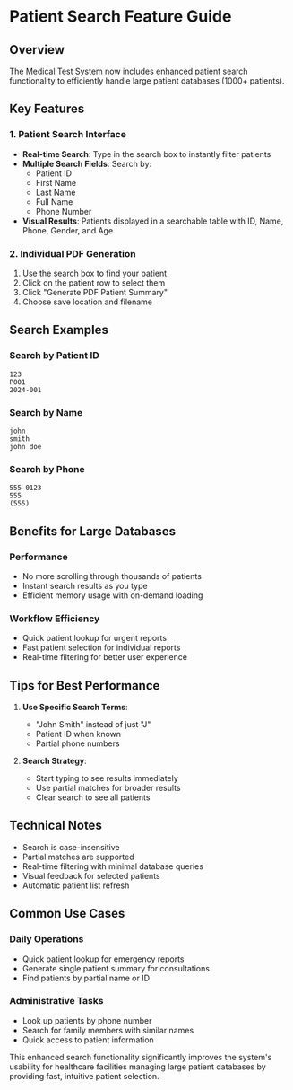 # Patient Search Feature Guide

## Overview

The Medical Test System now includes enhanced patient search functionality to efficiently handle large patient databases (1000+ patients).

## Key Features

### 1. Patient Search Interface

- **Real-time Search**: Type in the search box to instantly filter patients
- **Multiple Search Fields**: Search by:
  - Patient ID
  - First Name
  - Last Name
  - Full Name
  - Phone Number
- **Visual Results**: Patients displayed in a searchable table with ID, Name, Phone, Gender, and Age

### 2. Individual PDF Generation

1. Use the search box to find your patient
2. Click on the patient row to select them
3. Click "Generate PDF Patient Summary"
4. Choose save location and filename

## Search Examples

### Search by Patient ID

```
123
P001
2024-001
```

### Search by Name

```
john
smith
john doe
```

### Search by Phone

```
555-0123
555
(555)
```

## Benefits for Large Databases

### Performance

- No more scrolling through thousands of patients
- Instant search results as you type
- Efficient memory usage with on-demand loading

### Workflow Efficiency

- Quick patient lookup for urgent reports
- Fast patient selection for individual reports
- Real-time filtering for better user experience

## Tips for Best Performance

1. **Use Specific Search Terms**:

   - "John Smith" instead of just "J"
   - Patient ID when known
   - Partial phone numbers

2. **Search Strategy**:
   - Start typing to see results immediately
   - Use partial matches for broader results
   - Clear search to see all patients

## Technical Notes

- Search is case-insensitive
- Partial matches are supported
- Real-time filtering with minimal database queries
- Visual feedback for selected patients
- Automatic patient list refresh

## Common Use Cases

### Daily Operations

- Quick patient lookup for emergency reports
- Generate single patient summary for consultations
- Find patients by partial name or ID

### Administrative Tasks

- Look up patients by phone number
- Search for family members with similar names
- Quick access to patient information

This enhanced search functionality significantly improves the system's usability for healthcare facilities managing large patient databases by providing fast, intuitive patient selection.
